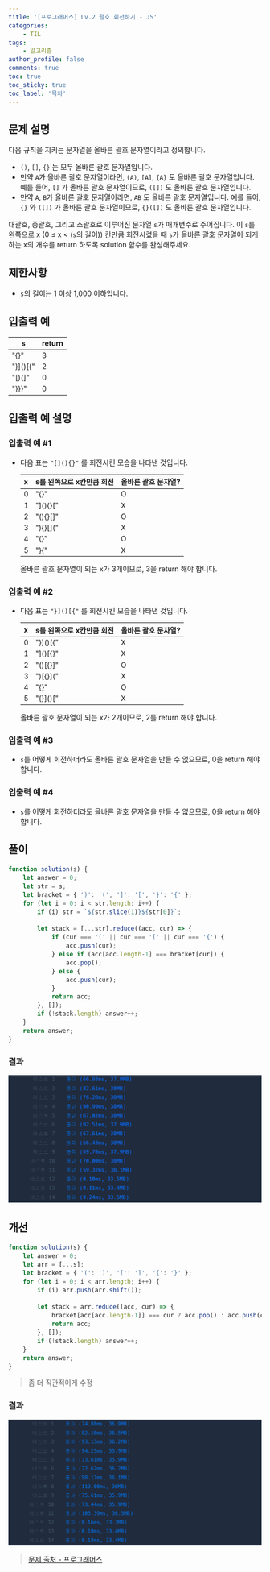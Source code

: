 ```yaml
---
title: '[프로그래머스] Lv.2 괄호 회전하기 - JS'
categories:
    - TIL
tags:
    - 알고리즘
author_profile: false
comments: true
toc: true
toc_sticky: true
toc_label: '목차'
---
```


## 문제 설명
다음 규칙을 지키는 문자열을 올바른 괄호 문자열이라고 정의합니다.

* `()`, `[]`, `{}` 는 모두 올바른 괄호 문자열입니다.
* 만약 `A`가 올바른 괄호 문자열이라면, `(A)`, `[A]`, `{A}` 도 올바른 괄호 문자열입니다. 예를 들어, `[]` 가 올바른 괄호 문자열이므로, `([])` 도 올바른 괄호 문자열입니다.
* 만약 `A`, `B`가 올바른 괄호 문자열이라면, `AB` 도 올바른 괄호 문자열입니다. 예를 들어, `{}` 와 `([])` 가 올바른 괄호 문자열이므로, `{}([])` 도 올바른 괄호 문자열입니다.

대괄호, 중괄호, 그리고 소괄호로 이루어진 문자열 `s`가 매개변수로 주어집니다. 이 `s`를 왼쪽으로 x (0 ≤ x < (`s`의 길이)) 칸만큼 회전시켰을 때 `s`가 올바른 괄호 문자열이 되게 하는 x의 개수를 return 하도록 solution 함수를 완성해주세요.

## 제한사항
* `s`의 길이는 1 이상 1,000 이하입니다.

## 입출력 예

| s        	| return 	|
|----------	|--------	|
| "[](){}" 	| 3      	|
| "}]()[{" 	| 2      	|
| "[)(]"   	| 0      	|
| "}}}"    	| 0      	|

## 입출력 예 설명
### 입출력 예 #1
* 다음 표는 `"[](){}"` 를 회전시킨 모습을 나타낸 것입니다.

    | x 	| s를 왼쪽으로 x칸만큼 회전 	| 올바른 괄호 문자열? 	|
    |---	|---------------------------	|---------------------	|
    | 0 	| "[](){}"                  	| O                   	|
    | 1 	| "](){}["                  	| X                   	|
    | 2 	| "(){}[]"                  	| O                   	|
    | 3 	| "){}[]("                  	| X                   	|
    | 4 	| "{}[]()"                  	| O                   	|
    | 5 	| "}[](){"                  	| X                   	|

    올바른 괄호 문자열이 되는 x가 3개이므로, 3을 return 해야 합니다.

### 입출력 예 #2
* 다음 표는 `"}]()[{"` 를 회전시킨 모습을 나타낸 것입니다.

    | x 	| s를 왼쪽으로 x칸만큼 회전 	| 올바른 괄호 문자열? 	|
    |---	|---------------------------	|---------------------	|
    | 0 	| "}]()[{"                  	| X                   	|
    | 1 	| "]()[{}"                  	| X                   	|
    | 2 	| "()[{}]"                  	| O                   	|
    | 3 	| ")[{}]("                  	| X                   	|
    | 4 	| "[{}]()"                  	| O                   	|
    | 5 	| "{}]()["                  	| X                   	|

    올바른 괄호 문자열이 되는 x가 2개이므로, 2를 return 해야 합니다.

### 입출력 예 #3
* `s`를 어떻게 회전하더라도 올바른 괄호 문자열을 만들 수 없으므로, 0을 return 해야 합니다.

### 입출력 예 #4
* `s`를 어떻게 회전하더라도 올바른 괄호 문자열을 만들 수 없으므로, 0을 return 해야 합니다.

## 풀이
```javascript
function solution(s) {
    let answer = 0;
    let str = s;
    let bracket = { ')': '(', ']': '[', '}': '{' };
    for (let i = 0; i < str.length; i++) {
        if (i) str = `${str.slice(1)}${str[0]}`;
        
        let stack = [...str].reduce((acc, cur) => {
            if (cur === '(' || cur === '[' || cur === '{') {
                acc.push(cur);
            } else if (acc[acc.length-1] === bracket[cur]) {
                acc.pop();
            } else {
                acc.push(cur);
            }
            return acc;
        }, []);
        if (!stack.length) answer++;
    }
    return answer;
}
```

### 결과
![result1](/assets/images/2023/10/15/algorithm-96-result1.png)

## 개선
```javascript
function solution(s) {
    let answer = 0;
    let arr = [...s];
    let bracket = { '(': ')', '[': ']', '{': '}' };
    for (let i = 0; i < arr.length; i++) {
        if (i) arr.push(arr.shift());
        
        let stack = arr.reduce((acc, cur) => {
            bracket[acc[acc.length-1]] === cur ? acc.pop() : acc.push(cur);
            return acc;
        }, []);
        if (!stack.length) answer++;
    }
    return answer;
}
```
> 좀 더 직관적이게 수정

### 결과
![result2](/assets/images/2023/10/15/algorithm-96-result2.png)

>[문제 출처 - 프로그래머스](https://school.programmers.co.kr/learn/courses/30/lessons/76502)